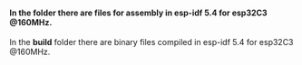 #### In the folder there are files for assembly in esp-idf 5.4 for esp32C3 @160MHz.<br>
In the **build** folder there are binary files compiled in esp-idf 5.4 for esp32C3 @160MHz.<br>
